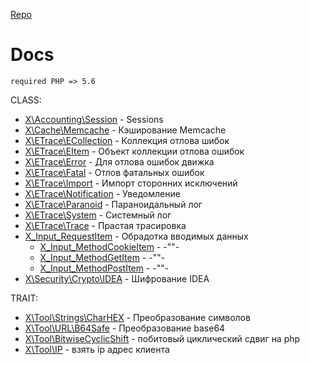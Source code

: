 [Repo](/README.md)
# Docs

    required PHP => 5.6 

CLASS:
* [X\Accounting\Session](/.doc/Accounting/Session.md) - Sessions
* [X\Cache\Memcache](/.doc/Cache\Memcache.md) - Кэширование Memcache
* [X\ETrace\ECollection](/.doc/ETrace\ECollection.md) - Коллекция отлова шибок
* [X\ETrace\EItem](/.doc/ETrace/EItem.md) - Объект коллекции отлова ошибок
* [X\ETrace\Error](/.doc/ETrace/Error.md) - Для отлова ошибок движка
* [X\ETrace\Fatal](/.doc/ETrace/Fatal.md) - Отлов фатальных ошибок
* [X\ETrace\Import](/.doc/ETrace/Import.md) - Импорт сторонних исключений
* [X\ETrace\Notification](/.doc/ETrace/Notification.md) - Уведомление
* [X\ETrace\Paranoid](/.doc/ETrace/Paranoid.md) - Параноидальный лог
* [X\ETrace\System](/.doc/ETrace/System.md) - Системный лог
* [X\ETrace\Trace](/.doc/ETrace/Trace.md) - Прастая трасировка
* [X_Input_RequestItem](/.doc/Input/RequestItem.md) - Обрадотка вводимых данных
    * [X_Input_MethodCookieItem](/.doc/Input/MethodCookieItem.md) - -""-
    * [X_Input_MethodGetItem](/.doc/Input/MethodGetItem.md) - -""-
    * [X_Input_MethodPostItem](/.doc/Input/MethodPostItem.md) - -""-
* [X\Security\Crypto\IDEA](/.doc/Security/Crypto/IDEA.md) - Шифрование IDEA

TRAIT:
* [X\Tool\Strings\CharHEX](/.doc/Tool/Strings/CharHEX.md) - Преобразование символов
* [X\Tool\URL\B64Safe](/.doc/Tool/URL/B64Safe.md) - Преобразование base64
* [X\Tool\BitwiseCyclicShift](/.doc/Tool/BitwiseCyclicShift.md) - побитовый циклический сдвиг на php
* [X\Tool\IP](/.doc/Tool/IP.md) - взять ip адрес клиента